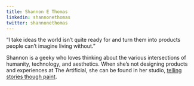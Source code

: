```yaml
---
title: Shannon E Thomas
linkedin: shannonethomas
twitter: shannonethomas
---
```


“I take ideas the world isn’t quite ready for and turn them into products people can’t imagine living without.” 

Shannon is a geeky who loves thinking about the various intersections of humanity, technology, and aesthetics. When she’s not designing products and experiences at The Artificial, she can be found in her studio, [telling stories though paint](http://www.shannonethomas.com).